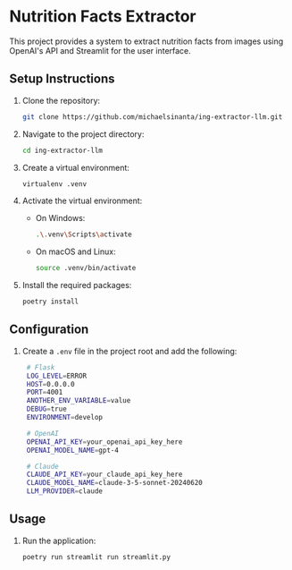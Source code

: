 # Nutrition Facts Extractor

This project provides a system to extract nutrition facts from images using OpenAI's API and Streamlit for the user interface.

## Setup Instructions

1. Clone the repository:

   ```sh
   git clone https://github.com/michaelsinanta/ing-extractor-llm.git
   ```

2. Navigate to the project directory:

   ```sh
   cd ing-extractor-llm
   ```

3. Create a virtual environment:

   ```sh
   virtualenv .venv
   ```

4. Activate the virtual environment:
   - On Windows:
     ```sh
     .\.venv\Scripts\activate
     ```
   - On macOS and Linux:
     ```sh
     source .venv/bin/activate
     ```

5. Install the required packages:
    ```sh
    poetry install
    ```

## Configuration

1. Create a `.env` file in the project root and add the following:
   ```sh 
    # Flask
    LOG_LEVEL=ERROR
    HOST=0.0.0.0
    PORT=4001
    ANOTHER_ENV_VARIABLE=value
    DEBUG=true
    ENVIRONMENT=develop
   
    # OpenAI
    OPENAI_API_KEY=your_openai_api_key_here
    OPENAI_MODEL_NAME=gpt-4

    # Claude
    CLAUDE_API_KEY=your_claude_api_key_here
    CLAUDE_MODEL_NAME=claude-3-5-sonnet-20240620
    LLM_PROVIDER=claude
    ```

## Usage

1. Run the application:
   ```sh
   poetry run streamlit run streamlit.py 
   ```
